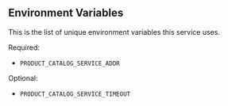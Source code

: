 ## Environment Variables

This is the list of unique environment variables this service uses.

Required:
- `PRODUCT_CATALOG_SERVICE_ADDR`

Optional:
- `PRODUCT_CATALOG_SERVICE_TIMEOUT`
